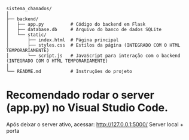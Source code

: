 ```
sistema_chamados/
│
├── backend/
│   ├── app.py          # Código do backend em Flask
│   ├── database.db     # Arquivo do banco de dados SQLite
│   └── static/
│       ├── index.html  # Página principal
│       ├── styles.css  # Estilos da página (INTEGRADO COM O HTML TEMPORARIAMENTE)
│       └── script.js   # JavaScript para interação com o backend (INTEGRADO COM O HTML TEMPORARIAMENTE)
│
└── README.md           # Instruções do projeto
```



# **Recomendado rodar o server (app.py) no Visual Studio Code.**

Após deixar o server ativo, acessar:
http://127.0.0.1:5000/
Server local + porta
